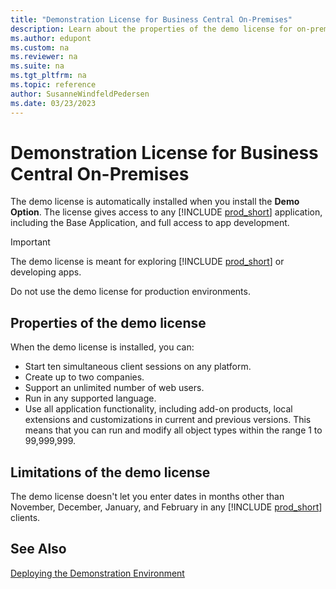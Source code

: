 ```yaml
---
title: "Demonstration License for Business Central On-Premises"
description: Learn about the properties of the demo license for on-premises deployments.
ms.author: edupont
ms.custom: na
ms.reviewer: na
ms.suite: na
ms.tgt_pltfrm: na
ms.topic: reference
author: SusanneWindfeldPedersen
ms.date: 03/23/2023
---
```


# Demonstration License for Business Central On-Premises

The demo license is automatically installed when you install the **Demo Option**. The license gives access to any [!INCLUDE [prod_short](../includes/prod_short.md)] application, including the Base Application, and full access to app development.

> [!IMPORTANT]
> The demo license is meant for exploring [!INCLUDE [prod_short](../includes/prod_short.md)] or developing apps.
>
> Do not use the demo license for production environments.

## Properties of the demo license

When the demo license is installed, you can:  
  
* Start ten simultaneous client sessions on any platform.  
* Create up to two companies.  
* Support an unlimited number of web users.  
* Run in any supported language.
* Use all application functionality, including add-on products, local extensions and customizations in current and previous versions. This means that you can run and modify all object types within the range 1 to 99,999,999.  
  
## Limitations of the demo license

The demo license doesn't let you enter dates in months other than November, December, January, and February in any [!INCLUDE [prod_short](../includes/prod_short.md)] clients.

## See Also

[Deploying the Demonstration Environment](../../deployment/deploy-demonstration-environment.md)  
